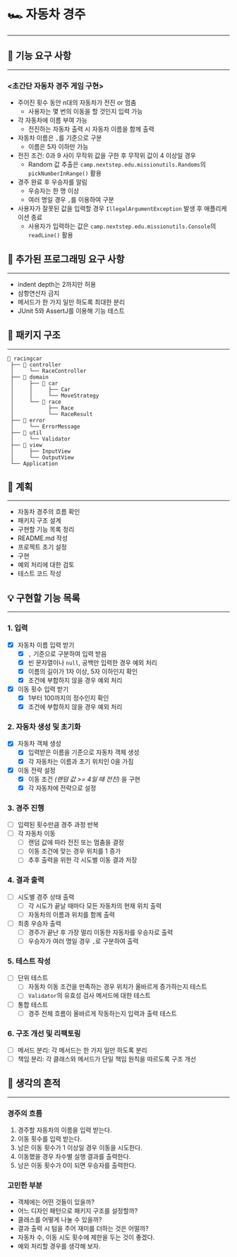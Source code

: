 # 🏎 자동차 경주
- - -

## 🚀 기능 요구 사항
- - -
### <초간단 자동차 경주 게임 구현>
- 주어진 횟수 동안 n대의 자동차가 전진 or 멈춤
  - 사용자는 몇 번의 이동을 할 것인지 입력 가능
- 각 자동차에 이름 부여 가능
  - 전진하는 자동차 출력 시 자동차 이름을 함께 출력
- 자동차 이름은 `,`를 기준으로 구분
  - 이름은 5자 이하만 가능
- 전진 조건: 0과 9 사이 무작위 값을 구한 후 무작위 값이 4 이상일 경우
  - Random 값 추출은 `camp.nextstep.edu.missionutils.Randoms`의 `pickNumberInRange()` 활용
- 경주 완료 후 우승자를 알림
  - 우승자는 한 명 이상
  - 여러 명일 경우 `,`를 이용하여 구분
- 사용자가 잘못된 값을 입력할 경우 `IllegalArgumentException` 발생 후 애플리케이션 종료
  - 사용자가 입력하는 값은 `camp.nextstep.edu.missionutils.Console`의 `readLine()` 활용

## 📃 추가된 프로그래밍 요구 사항
- - -
- indent depth는 2까지만 허용
- 삼항연산자 금지
- 메서드가 한 가지 일만 하도록 최대한 분리
- JUnit 5와 AssertJ를 이용해 기능 테스트

## 📂 패키지 구조
- - -
```
📂 racingcar
 ├── 📂 controller
 │     └── RaceController
 ├── 📂 domain
 │     ├── 📂 car
 │     │     ├── Car
 │     │     └── MoveStrategy
 │     └── 📂 race
 │           ├── Race
 │           └── RaceResult
 ├── 📂 error
 │     └── ErrorMessage
 ├── 📂 util
 │     └── Validator
 ├── 📂 view
 │     ├── InputView
 │     └── OutputView
 └── Application
```


## 📌 계획
- - -
- 자동차 경주의 흐름 확인
- 패키지 구조 설계
- 구현할 기능 목록 정리
- README.md 작성
- 프로젝트 초기 설정
- 구현
- 예외 처리에 대한 검토
- 테스트 코드 작성

## 💡 구현할 기능 목록
- - -
### 1. 입력
- [x] 자동차 이름 입력 받기
  - [x] `,` 기준으로 구분하여 입력 받음
  - [x] 빈 문자열이나 `null`, 공백만 입력한 경우 예외 처리
  - [x] 이름의 길이가 1자 이상, 5자 이하인지 확인
  - [x] 조건에 부합하지 않을 경우 예외 처리

- [x] 이동 횟수 입력 받기
  - [x] 1부터 100까지의 정수인지 확인
  - [x] 조건에 부합하지 않을 경우 예외 처리

### 2. 자동차 생성 및 초기화
- [x] 자동차 객체 생성
  - [x] 입력받은 이름을 기준으로 자동차 객체 생성
  - [x] 각 자동차는 이름과 초기 위치인 0을 가짐
- [x] 이동 전략 설정
  - [x] 이동 조건 _(랜덤 값 >= 4일 때 전진)_ 을 구현
  - [x] 각 자동차에 전략으로 설정

### 3. 경주 진행
- [ ] 입력된 횟수만큼 경주 과정 반복
- [ ] 각 자동차 이동
  - [ ] 랜덤 값에 따라 전진 또는 멈춤을 결정
  - [ ] 이동 조건에 맞는 경우 위치를 1 증가
  - [ ] 추후 출력을 위한 각 시도별 이동 결과 저장

### 4. 결과 출력
- [ ] 시도별 경주 상태 출력
  - [ ] 각 시도가 끝날 때마다 모든 자동차의 현재 위치 출력
  - [ ] 자동차의 이름과 위치를 함께 출력
- [ ] 최종 우승자 출력
  - [ ] 경주가 끝난 후 가장 멀리 이동한 자동차를 우승자로 출력
  - [ ] 우승자가 여러 명일 경우 `,`로 구분하여 출력

### 5. 테스트 작성
- [ ] 단위 테스트
  - [ ] 자동차 이동 조건을 만족하는 경우 위치가 올바르게 증가하는지 테스트
  - [ ] `Validator`의 유효성 검사 메서드에 대한 테스트
- [ ] 통합 테스트
  - [ ] 경주 전체 흐름이 올바르게 작동하는지 입력과 출력 테스트

### 6. 구조 개선 및 리팩토링
- [ ] 메서드 분리: 각 메서드는 한 가지 일만 하도록 분리
- [ ] 책임 분리: 각 클래스와 메서드가 단일 책임 원칙을 따르도록 구조 개선

## 🤔 생각의 흔적
- - -

### 경주의 흐름
1. 경주할 자동차의 이름을 입력 받는다.
2. 이동 횟수를 입력 받는다.
3. 남은 이동 횟수가 1 이상일 경우 이동을 시도한다.
4. 이동했을 경우 차수별 실행 결과를 출력한다.
5. 남은 이동 횟수가 0이 되면 우승자를 출력한다.

### 고민한 부분
- 객체에는 어떤 것들이 있을까?
- 어느 디자인 패턴으로 패키지 구조를 설정할까?
- 클래스를 어떻게 나눌 수 있을까?
- 결과 출력 시 텀을 주어 재미를 더하는 것은 어떨까?
- 자동차 수, 이동 시도 횟수에 제한을 두는 것이 좋겠다.
- 예외 처리할 경우를 생각해 보자.